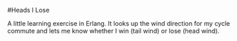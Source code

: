 #Heads I Lose

A little learning exercise in Erlang. It looks up the wind direction for my cycle commute and lets me know whether I win (tail wind) or lose (head wind).
